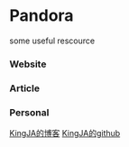 # Pandora
some useful rescource

### Website
### Article
### Personal
[KingJA的博客](http://kingja.github.io)
[KingJA的github](http://kingja.github.com)

